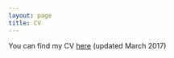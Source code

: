 ```yaml
---
layout: page
title: CV
---
```


You can find my CV [here](https://www.dropbox.com/s/07enq7s7rcn4cqm/cv.pdf?raw=1) (updated March 2017)

